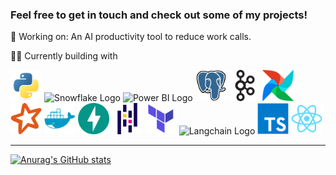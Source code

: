 ### Feel free to get in touch and check out some of my projects!

🚀 Working on: An AI productivity tool to reduce work calls.

👨‍💻 Currently building with
<br />

<p float="left">
<img src="https://github.com/devicons/devicon/blob/master/icons/python/python-original.svg" alt="Python Logo" width="50" height="50"/>
<img src="https://d2mkz4zdclmlek.cloudfront.net/blog/wp-content/uploads/2023/05/SNOW-35164165.png" alt="Snowflake Logo" width="50" height="50"/>
<img src="https://cdn.prod.website-files.com/6529137f46ce104b290de310/660604def60e0debb47e628d_download.png" alt="Power BI Logo" width="50" height="50"/>
<img src="https://github.com/devicons/devicon/blob/master/icons/postgresql/postgresql-original.svg" alt="Postgres Logo" width="50" height="50"/>
<img src="https://github.com/devicons/devicon/blob/master/icons/apachekafka/apachekafka-original.svg" alt="Apache Kafka Logo" width="50" height="50"/>  
<img src="https://github.com/devicons/devicon/blob/master/icons/apacheairflow/apacheairflow-original.svg" alt="Apache Airflow Logo" width="50" height="50"/>
<img src="https://github.com/devicons/devicon/blob/master/icons/apachespark/apachespark-original.svg" alt="Apache Spark Logo" width="50" height="50"/>
<img src="https://github.com/devicons/devicon/blob/master/icons/docker/docker-plain.svg" alt="Docker Logo" width="50" height="50"/>
<img src="https://github.com/devicons/devicon/blob/master/icons/fastapi/fastapi-plain.svg" alt="FastAPI Logo" width="50" height="50"/>
<img src="https://github.com/devicons/devicon/blob/master/icons/pandas/pandas-original.svg" alt="Pandas Logo" width="50" height="50"/>
<img src="https://github.com/devicons/devicon/blob/master/icons/terraform/terraform-original.svg" alt="Terraform Logo" width="50" height="50"/>
<img src="https://images.contentstack.io/v3/assets/bltf2fca5bf44f5e817/blt34d9fdb635976e4a/669e80a79fecd86c50d59f6d/Lang_Square.png" alt="Langchain Logo" width="50" height="50"/>
<img src="https://github.com/devicons/devicon/blob/master/icons/typescript/typescript-original.svg" alt="TypeScript Logo" width="50" height="50"/>
<img src="https://github.com/devicons/devicon/blob/master/icons/react/react-original.svg" alt="React Logo" width="50" height="50"/>

<hr />

[![Anurag's GitHub stats](https://github-readme-stats.vercel.app/api?username=jackmulligan-ire&count_private=true&theme=synthwave&show_icons=true)](https://github.com/anuraghazra/github-readme-stats)
